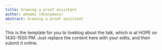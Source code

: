 ```yaml
---
title: Growing a proof assistant
author: whoami (Anonymous)
abstract: Growing a proof assistant
---
```


This is the template for you to liveblog about the talk,
which is at HOPE on 1430-1500 PM.  Just replace the content here
with your edits, and then submit it online.
